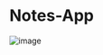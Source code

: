# Notes-App

![image](https://user-images.githubusercontent.com/124652104/222391635-54386bc9-3e49-4a6c-b3fb-e536e2503ea6.png)
